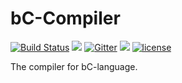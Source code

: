 # bC-Compiler

<!-- CI|Status
:---:|:---:
Travis CI|
-->

[![Build Status](https://travis-ci.org/bC-Programming-Language-StandardCouncil/bC-Compiler.svg?branch=master)](https://travis-ci.org/bC-Programming-Language-StandardCouncil/bC-Compiler)
[![](https://img.shields.io/badge/bC--lang-Compiler-blue.svg)](https://github.com/bC-Programming-Language-StandardCouncil/bC-Compiler)
[![Gitter](https://badges.gitter.im/bC-Programming-Language-StandardCouncil/bC-Compiler.svg)](https://gitter.im/bC-Programming-Language-StandardCouncil/bC-Compiler?utm_source=badge&utm_medium=badge&utm_campaign=pr-badge)
[![](https://img.shields.io/badge/request-new%20features-ff68b4.svg)](https://github.com/bC-Programming-Language-StandardCouncil/bC-Compiler/blob/master/PROGRESS.md)
[![license](https://img.shields.io/github/license/bC-Programming-Language-StandardCouncil/bC-Compiler.svg)](https://github.com/bC-Programming-Language-StandardCouncil/bC-Compiler)

The compiler for bC-language.
